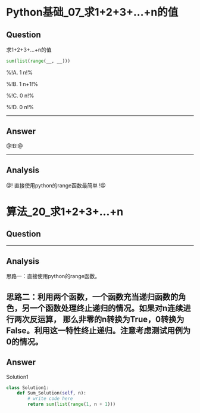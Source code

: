 # Python基础_07_求1+2+3+...+n的值


## Question
求1+2+3+...+n的值

```python
sum(list(range(__, __)))
```

%!A. 1  n!%

%!B. 1  n+1!%

%!C. 0  n!%

%!D. 0  n!%

----

## Answer
@!B!@

----

## Analysis
@!
直接使用python的range函数最简单
!@



# 算法_20_求1+2+3+...+n


## Question

----

## Analysis
思路一：直接使用python的range函数。

思路二：利用两个函数，一个函数充当递归函数的角色，另一个函数处理终止递归的情况。如果对n连续进行两次反运算，
那么非零的n转换为True，0转换为False。利用这一特性终止递归。注意考虑测试用例为0的情况。
----

## Answer
Solution1
```python
class Solution1:
    def Sum_Solution(self, n):
        # write code here
        return sum(list(range(1, n + 1)))
```